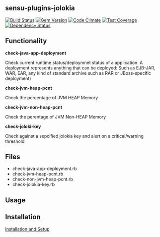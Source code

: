 ## sensu-plugins-jolokia

[![Build Status](https://travis-ci.org/smbambling/sensu-plugins-jolokia.svg?branch=master)](https://travis-ci.org/sensu-plugins/sensu-plugins-jolokia)
[![Gem Version](https://badge.fury.io/rb/sensu-plugins-jolokia.svg)](http://badge.fury.io/rb/sensu-plugins-jolokia)
[![Code Climate](https://codeclimate.com/github/smbambling/sensu-plugins-jolokia/badges/gpa.svg)](https://codeclimate.com/github/smbambling/sensu-plugins-jolokia)
[![Test Coverage](https://codeclimate.com/github/smbambling/sensu-plugins-jolokia/badges/coverage.svg)](https://codeclimate.com/github/smbambling/sensu-plugins-jolokia)
[![Dependency Status](https://gemnasium.com/smbambling/sensu-plugins-jolokia.svg)](https://gemnasium.com/smbambling/sensu-plugins-jolokia)

## Functionality

**check-java-app-deployment**

Check current runtime status/deploymnet status of a application:
  A deployment represents anything that can be deployed:
  Such as EJB-JAR, WAR, EAR, any kind of standard archive such as RAR or JBoss-specific deployment)

**check-jvm-heap-pcnt**

Check the percentage of JVM HEAP Memory

**check-jvm-non-heap-pcnt**

Check the perentage of JVM Non-HEAP Memory

**check-joloki-key**

Check against a sepcified jolokia key and alert on a critical/warning threshold

## Files
 * check-java-app-deployment.rb
 * check-jvm-heap-pcnt.rb
 * check-non-jvm-heap-pcnt.rb
 * check-jolokia-key.rb

## Usage

## Installation

[Installation and Setup](http://sensu-plugins.io/docs/installation_instructions.html)
